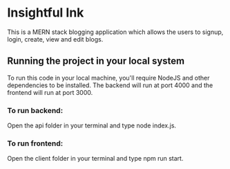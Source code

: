 # Insightful Ink
This is a MERN stack blogging application which allows the users to signup, login, create, view and edit blogs.
## Running the project in your local system
To run this code in your local machine, you'll require NodeJS and other dependencies to be installed.
The backend will run at port 4000 and the frontend will run at port 3000.
 ### To run backend:
Open the api folder in your terminal and type node index.js.
### To run frontend:
Open the client folder in your terminal and type npm run start.
